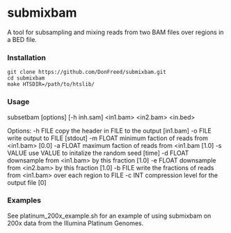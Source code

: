 submixbam
=========

A tool for subsampling and mixing reads from two BAM files over regions in a BED file.

### Installation
```
git clone https://github.com/DonFreed/submixbam.git
cd submixbam
make HTSDIR=/path/to/htslib/
```

### Usage

subsetbam [options] [-h inh.sam] <in1.bam> <in2.bam> <in.bed>

Options:
  -h FILE      copy the header in FILE to the output [in1.bam]
  -o FILE      write output to FILE [stdout]
  -m FLOAT     minimum faction of reads from <in1.bam> [0.0]
  -a FLOAT     maximum faction of reads from <in1.bam [1.0]
  -s VALUE     use VALUE to initalize the random seed [time]
  -d FLOAT     downsample from <in1.bam> by this fraction [1.0]
  -e FLOAT     downsample from <in2.bam> by this fraction [1.0]
  -b FILE      write the fractions of reads from <in1.bam> over each region to FILE
  -c INT       compression level for the output file [0]

### Examples

See platinum_200x_example.sh for an example of using submixbam on 200x data from the Illumina Platinum Genomes. 

